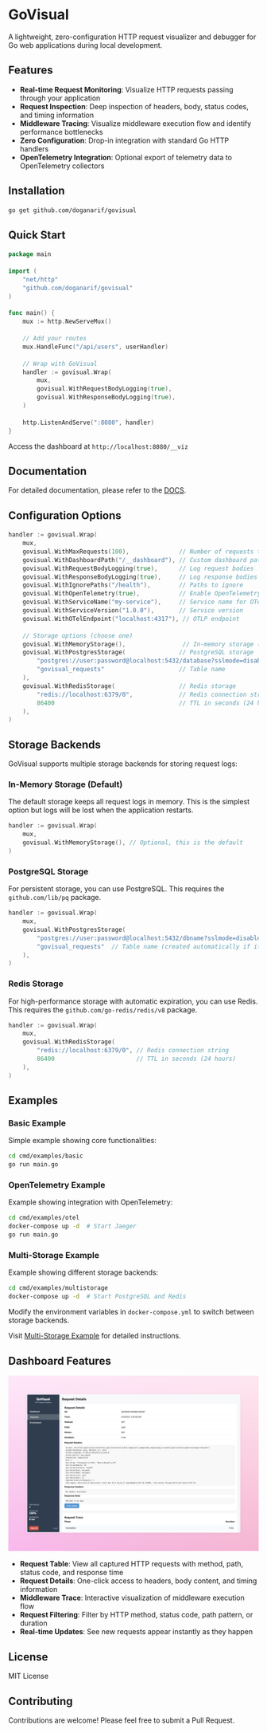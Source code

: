 # GoVisual

A lightweight, zero-configuration HTTP request visualizer and debugger for Go web applications during local development.

## Features

- **Real-time Request Monitoring**: Visualize HTTP requests passing through your application
- **Request Inspection**: Deep inspection of headers, body, status codes, and timing information
- **Middleware Tracing**: Visualize middleware execution flow and identify performance bottlenecks
- **Zero Configuration**: Drop-in integration with standard Go HTTP handlers
- **OpenTelemetry Integration**: Optional export of telemetry data to OpenTelemetry collectors

## Installation

```bash
go get github.com/doganarif/govisual
```

## Quick Start

```go
package main

import (
    "net/http"
    "github.com/doganarif/govisual"
)

func main() {
    mux := http.NewServeMux()

    // Add your routes
    mux.HandleFunc("/api/users", userHandler)

    // Wrap with GoVisual
    handler := govisual.Wrap(
        mux,
        govisual.WithRequestBodyLogging(true),
        govisual.WithResponseBodyLogging(true),
    )

    http.ListenAndServe(":8080", handler)
}
```

Access the dashboard at `http://localhost:8080/__viz`

## Documentation

For detailed documentation, please refer to the [DOCS](docs/README.md).

## Configuration Options

```go
handler := govisual.Wrap(
    mux,
    govisual.WithMaxRequests(100),              // Number of requests to store
    govisual.WithDashboardPath("/__dashboard"), // Custom dashboard path
    govisual.WithRequestBodyLogging(true),      // Log request bodies
    govisual.WithResponseBodyLogging(true),     // Log response bodies
    govisual.WithIgnorePaths("/health"),        // Paths to ignore
    govisual.WithOpenTelemetry(true),           // Enable OpenTelemetry
    govisual.WithServiceName("my-service"),     // Service name for OTel
    govisual.WithServiceVersion("1.0.0"),       // Service version
    govisual.WithOTelEndpoint("localhost:4317"), // OTLP endpoint

    // Storage options (choose one)
    govisual.WithMemoryStorage(),                // In-memory storage (default)
    govisual.WithPostgresStorage(               // PostgreSQL storage
        "postgres://user:password@localhost:5432/database?sslmode=disable",
        "govisual_requests"                     // Table name
    ),
    govisual.WithRedisStorage(                  // Redis storage
        "redis://localhost:6379/0",             // Redis connection string
        86400                                   // TTL in seconds (24 hours)
    ),
)
```

## Storage Backends

GoVisual supports multiple storage backends for storing request logs:

### In-Memory Storage (Default)

The default storage keeps all request logs in memory. This is the simplest option but logs will be lost when the application restarts.

```go
handler := govisual.Wrap(
    mux,
    govisual.WithMemoryStorage(), // Optional, this is the default
)
```

### PostgreSQL Storage

For persistent storage, you can use PostgreSQL. This requires the `github.com/lib/pq` package.

```go
handler := govisual.Wrap(
    mux,
    govisual.WithPostgresStorage(
        "postgres://user:password@localhost:5432/dbname?sslmode=disable", // Connection string
        "govisual_requests"  // Table name (created automatically if it doesn't exist)
    ),
)
```

### Redis Storage

For high-performance storage with automatic expiration, you can use Redis. This requires the `github.com/go-redis/redis/v8` package.

```go
handler := govisual.Wrap(
    mux,
    govisual.WithRedisStorage(
        "redis://localhost:6379/0", // Redis connection string
        86400                       // TTL in seconds (24 hours)
    ),
)
```

## Examples

### Basic Example

Simple example showing core functionalities:

```bash
cd cmd/examples/basic
go run main.go
```

### OpenTelemetry Example

Example showing integration with OpenTelemetry:

```bash
cd cmd/examples/otel
docker-compose up -d  # Start Jaeger
go run main.go
```

### Multi-Storage Example

Example showing different storage backends:

```bash
cd cmd/examples/multistorage
docker-compose up -d  # Start PostgreSQL and Redis
```

Modify the environment variables in `docker-compose.yml` to switch between storage backends.

Visit [Multi-Storage Example](cmd/examples/multistorage/README.md) for detailed instructions.

## Dashboard Features

![GoVisual Dashboard](docs/dashboard.png)

- **Request Table**: View all captured HTTP requests with method, path, status code, and response time
- **Request Details**: One-click access to headers, body content, and timing information
- **Middleware Trace**: Interactive visualization of middleware execution flow
- **Request Filtering**: Filter by HTTP method, status code, path pattern, or duration
- **Real-time Updates**: See new requests appear instantly as they happen

## License

MIT License

## Contributing

Contributions are welcome! Please feel free to submit a Pull Request.
